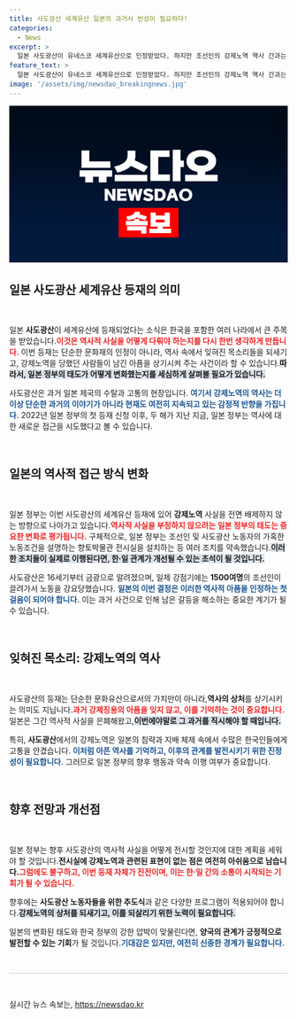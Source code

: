 ```yaml
---
title: 사도광산 세계유산 일본의 과거사 반성이 필요하다!
categories:
  - News
excerpt: >
  일본 사도광산이 유네스코 세계유산으로 인정받았다. 하지만 조선인의 강제노역 역사 간과는 여전하며, 일본의 진정한 변화가 필요하다. 변화된 한·일 관계 속에서 일본 정부의 약속 이행 여부가 주목받고 있다.
feature_text: >
  일본 사도광산이 유네스코 세계유산으로 인정받았다. 하지만 조선인의 강제노역 역사 간과는 여전하며, 일본의 진정한 변화가 필요하다. 변화된 한·일 관계 속에서 일본 정부의 약속 이행 여부가 주목받고 있다.
image: '/assets/img/newsdao_breakingnews.jpg'
---
```


<p><img src="/assets/img/newsdao_breakingnews.jpg" alt="bookingtag 속보" /></p>

<h2 data-ke-size="size26">일본 사도광산 세계유산 등재의 의미</h2>

<p data-ke-size="size16">&nbsp;</p>

<p>일본 <b>사도광산</b>이 세계유산에 등재되었다는 소식은 한국을 포함한 여러 나라에서 큰 주목을 받았습니다.<b><span style="color: #ee2323;">이것은 역사적 사실을 어떻게 다뤄야 하는지를 다시 한번 생각하게 만듭니다.</span></b> 이번 등재는 단순한 문화재의 인정이 아니라, 역사 속에서 잊혀진 목소리들을 되새기고, 강제노역을 당했던 사람들이 남긴 아픔을 상기시켜 주는 사건이라 할 수 있습니다.<b><span style="background-color: #21538527;">따라서, 일본 정부의 태도가 어떻게 변화했는지를 세심하게 살펴볼 필요가 있습니다.</span></b> </p>

<p>사도광산은 과거 일본 제국의 수탈과 고통의 현장입니다. <b><span style="color: #1a5490;">여기서 강제노역의 역사는 더 이상 단순한 과거의 이야기가 아니라 현재도 여전히 지속되고 있는 감정적 반향을 가집니다.</span></b> 2022년 일본 정부의 첫 등재 신청 이후, 두 해가 지난 지금, 일본 정부는 역사에 대한 새로운 접근을 시도했다고 볼 수 있습니다.</p>

<p data-ke-size="size16">&nbsp;</p>

<h2 data-ke-size="size26">일본의 역사적 접근 방식 변화</h2>

<p data-ke-size="size16">&nbsp;</p>

<p>일본 정부는 이번 사도광산의 세계유산 등재에 있어 <b>강제노역</b> 사실을 전면 배제하지 않는 방향으로 나아가고 있습니다.<b><span style="color: #ee2323;">역사적 사실을 부정하지 않으려는 일본 정부의 태도는 중요한 변화로 평가됩니다.</span></b> 구체적으로, 일본 정부는 조선인 및 사도광산 노동자의 가혹한 노동조건을 설명하는 향토박물관 전시실을 설치하는 등 여러 조치를 약속했습니다.<b><span style="background-color: #21538527;">이러한 조치들이 실제로 이행된다면, 한·일 관계가 개선될 수 있는 초석이 될 것입니다.</span></b></p>

<p>사도광산은 16세기부터 금광으로 알려졌으며, 일제 강점기에는 <b>1500여명</b>의 조선인이 끌려가서 노동을 강요당했습니다. <b><span style="color: #1a5490;">일본의 이번 결정은 이러한 역사적 아픔을 인정하는 첫걸음이 되어야 합니다.</span></b> 이는 과거 사건으로 인해 남은 갈등을 해소하는 중요한 계기가 될 수 있습니다.</p>

<p data-ke-size="size16">&nbsp;</p>

<h2 data-ke-size="size26">잊혀진 목소리: 강제노역의 역사</h2>

<p data-ke-size="size16">&nbsp;</p>

<p>사도광산의 등재는 단순한 문화유산으로서의 가치만이 아니라,<b>역사의 상처</b>를 상기시키는 의미도 지닙니다.<b><span style="color: #ee2323;">과거 강제징용의 아픔을 잊지 않고, 이를 기억하는 것이 중요합니다.</span></b> 일본은 그간 역사적 사실을 은폐해왔고,<b><span style="background-color: #21538527;">이번에야말로 그 과거를 직시해야 할 때입니다.</span></b></p>

<p>특히, <b>사도광산</b>에서의 강제노역은 일본의 침략과 지배 체제 속에서 수많은 한국인들에게 고통을 안겼습니다. <b><span style="color: #1a5490;">이처럼 아픈 역사를 기억하고, 이후의 관계를 발전시키기 위한 진정성이 필요합니다.</span></b> 그러므로 일본 정부의 향후 행동과 약속 이행 여부가 중요합니다.</p>

<p data-ke-size="size16">&nbsp;</p>

<h2 data-ke-size="size26">향후 전망과 개선점</h2>

<p data-ke-size="size16">&nbsp;</p>

<p>일본 정부는 향후 사도광산의 역사적 사실을 어떻게 전시할 것인지에 대한 계획을 세워야 할 것입니다.<b>전시실에 강제노역과 관련된 표현이 없는 점은 여전히 아쉬움으로 남습니다.</b><b><span style="color: #ee2323;">그럼에도 불구하고, 이번 등재 자체가 진전이며, 이는 한·일 간의 소통이 시작되는 기회가 될 수 있습니다.</span></b>  </p>

<p>향후에는 <b>사도광산 노동자들을 위한 추도식</b>과 같은 다양한 프로그램이 적용되어야 합니다.<b><span style="background-color: #21538527;">강제노역의 상처를 되새기고, 이를 되살리기 위한 노력이 필요합니다.</span></b>  </p>

<p>일본의 변화된 태도와 한국 정부의 강한 압박이 맞물린다면, <b>양국의 관계가 긍정적으로 발전할 수 있는 기회</b>가 될 것입니다.<b><span style="color: #1a5490;">기대감은 있지만, 여전히 신중한 경계가 필요합니다.</span></b></p>

<p data-ke-size="size16">&nbsp;</p>

<hr style="height:1px; border:none; color:#ccc; background-color:#ccc;"/>

<p data-ke-size="size16">&nbsp;</p>
실시간 뉴스 속보는, <a href="https://newsdao.kr" rel="dofollow">https://newsdao.kr</a>


